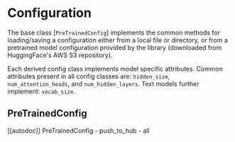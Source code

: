 <!--Copyright 2020 The HuggingFace Team. All rights reserved.

Licensed under the Apache License, Version 2.0 (the "License"); you may not use this file except in compliance with
the License. You may obtain a copy of the License at

http://www.apache.org/licenses/LICENSE-2.0

Unless required by applicable law or agreed to in writing, software distributed under the License is distributed on
an "AS IS" BASIS, WITHOUT WARRANTIES OR CONDITIONS OF ANY KIND, either express or implied. See the License for the
specific language governing permissions and limitations under the License.

⚠️ Note that this file is in Markdown but contain specific syntax for our doc-builder (similar to MDX) that may not be
rendered properly in your Markdown viewer.

-->

# Configuration

The base class [`PreTrainedConfig`] implements the common methods for loading/saving a configuration
either from a local file or directory, or from a pretrained model configuration provided by the library (downloaded
from HuggingFace's AWS S3 repository).

Each derived config class implements model specific attributes. Common attributes present in all config classes are:
`hidden_size`, `num_attention_heads`, and `num_hidden_layers`. Text models further implement:
`vocab_size`.

## PreTrainedConfig

[[autodoc]] PreTrainedConfig
    - push_to_hub
    - all
